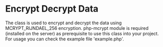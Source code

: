 # Encrypt Decrypt Data

The class is used to encrypt and decrypt the data using MCRYPT_RIJNDAEL_256 encryption. php-mcrypt module is required (installed on the server) as prerequisite to use this class into your project.
For usage you can check the example file 'example.php'.
